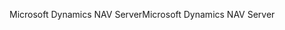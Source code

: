 <span data-ttu-id="892ec-101">Microsoft Dynamics NAV Server</span><span class="sxs-lookup"><span data-stu-id="892ec-101">Microsoft Dynamics NAV Server</span></span>